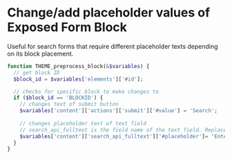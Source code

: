 # Change/add placeholder values of Exposed Form Block

Useful for search forms that require different placeholder texts depending on its block placement.

```php
function THEME_preprocess_block(&$variables) {
  // get block ID
  $block_id = $variables['elements']['#id'];

  // checks for specific block to make changes to
  if ($block_id == 'BLOCKID') {
    // changes text of submit button
    $variables['content']['actions']['submit']['#value'] = 'Search';
    
    // changes placeholder text of text field
    // search_api_fulltext is the field name of the text field. Replace with appropriate field name.
    $variables['content']['search_api_fulltext']['#placeholder']= 'Enter Keywords';
  }
}
```



